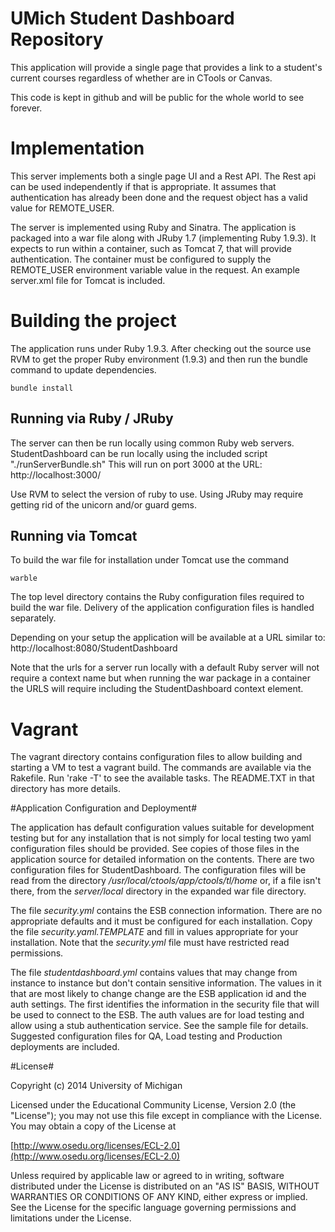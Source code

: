 
# UMich Student Dashboard Repository

This application will provide a single page that provides a link to a student's
current courses regardless of whether are in CTools or Canvas.

This code is kept in github and will be public for the whole world to see forever.

# Implementation

This server implements both a single page UI and a Rest API.  The Rest api can be used
independently if that is appropriate.  It assumes that authentication has
already been done and the request object has a valid value for REMOTE_USER.

The server is implemented  using Ruby and Sinatra.  The application is
packaged into a war file along with JRuby 1.7 (implementing
Ruby 1.9.3). It expects to run within a container, such as Tomcat 7,
that will provide authentication.  The container must be configured to
supply the REMOTE_USER environment variable value in the request.  An
example server.xml file for Tomcat is included.

# Building the project

The application runs under Ruby 1.9.3.  After checking out the source
use RVM to get the proper Ruby environment (1.9.3) and then  run the
bundle command to update dependencies.

    bundle install

## Running via Ruby / JRuby
The server can then be run locally using common Ruby web servers.
StudentDashboard can be run locally using the included script
"./runServerBundle.sh"  This will run on port 3000 at the URL: http://localhost:3000/

Use RVM to select the version of ruby to use.  Using JRuby may require getting rid of
the unicorn and/or guard gems.

## Running via Tomcat

To build the war file for installation under Tomcat use the command

    warble

The
top level directory contains the Ruby configuration files required to build the
war file.  Delivery of the application configuration files is handled separately.

Depending on your setup the application will be available at a URL similar to: 
http://localhost:8080/StudentDashboard

Note that the urls for a server run locally with a default Ruby server
will not require a context name but when running the war package in a container the
URLS will require including the StudentDashboard context element.

# Vagrant
The vagrant directory contains configuration files to allow building
and starting a VM to test a  vagrant build.  The commands are
available via the Rakefile.  Run 'rake -T' to see the available
tasks. The README.TXT in that directory has more details.

#Application  Configuration and Deployment#

The application has default configuration values suitable for
development testing but for any installation that is not simply for
local testing two yaml configuration files should be provided.  See
copies of those files in the application source for detailed
information on the contents. 
There are two configuration files for StudentDashboard.   The configuration
files will be read from the directory
*/usr/local/ctools/app/ctools/tl/home* or, if a file isn't there,
from the *server/local* directory in the expanded war file directory.

The file
*security.yml* contains the ESB connection information.  There are no appropriate defaults and it must be 
configured for each installation.  Copy the file *security.yaml.TEMPLATE* and
fill in values appropriate for your installation.  Note that the *security.yml* file must have restricted read permissions.

The file *studentdashboard.yml* contains values that may change from instance
to instance but don't contain sensitive information.  The values in it 
that are most likely to change change are the ESB application id and the
auth settings.  The first identifies the information in the security file that
will be used to connect to the ESB.  The auth values are for load testing
and allow using a stub authentication service. See the sample file for details.  Suggested configuration files for QA, Load testing and Production deployments are included.



#License#

Copyright (c) 2014 University of Michigan

Licensed under the Educational Community License, Version 2.0 (the "License"); you may not use this file except in compliance with the License. You may obtain a copy of the License at

[http://www.osedu.org/licenses/ECL-2.0](http://www.osedu.org/licenses/ECL-2.0)

Unless required by applicable law or agreed to in writing, software distributed under the License is distributed on an "AS IS" BASIS, WITHOUT WARRANTIES OR CONDITIONS OF ANY KIND, either express or implied. See the License for the specific language governing permissions and limitations under the License.
